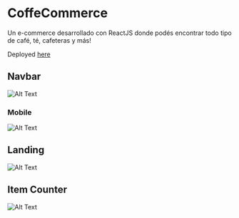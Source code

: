 # CoffeCommerce

Un e-commerce desarrollado con ReactJS donde podés encontrar todo tipo de café, té, cafeteras y más!

Deployed [here](https://manulostalo.com.ar/coffeecommerce-lostalo/)

## Navbar

![Alt Text](https://media.giphy.com/media/jxOPky0mPzVh3xPsgr/giphy.gif)

### Mobile

![Alt Text](https://media.giphy.com/media/7a9P43IZ3BvWo4g2dT/giphy.gif)

## Landing

![Alt Text](https://i.imgur.com/RYOIqtG.png)

## Item Counter

![Alt Text](https://media.giphy.com/media/ri4nABHPff8wdoqCgt/giphy.gif)
